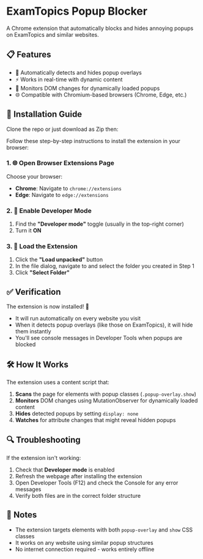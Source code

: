 # ExamTopics Popup Blocker

A Chrome extension that automatically blocks and hides annoying popups on ExamTopics and similar websites.

## 📋 Features

- 🚫 Automatically detects and hides popup overlays
- ⚡ Works in real-time with dynamic content
- 🔄 Monitors DOM changes for dynamically loaded popups
- 🌐 Compatible with Chromium-based browsers (Chrome, Edge, etc.)

## 🚀 Installation Guide

Clone the repo or just download as Zip then:

Follow these step-by-step instructions to install the extension in your browser:


### 1. 🌐 Open Browser Extensions Page

Choose your browser:

- **Chrome**: Navigate to `chrome://extensions`
- **Edge**: Navigate to `edge://extensions`

### 2. 🔧 Enable Developer Mode

1. Find the **"Developer mode"** toggle (usually in the top-right corner)
2. Turn it **ON**

### 3. 📂 Load the Extension

1. Click the **"Load unpacked"** button
2. In the file dialog, navigate to and select the folder you created in Step 1
3. Click **"Select Folder"**

## ✅ Verification

The extension is now installed! 🎉

- It will run automatically on every website you visit
- When it detects popup overlays (like those on ExamTopics), it will hide them instantly
- You'll see console messages in Developer Tools when popups are blocked

## 🛠️ How It Works

The extension uses a content script that:

1. **Scans** the page for elements with popup classes (`.popup-overlay.show`)
2. **Monitors** DOM changes using MutationObserver for dynamically loaded content
3. **Hides** detected popups by setting `display: none`
4. **Watches** for attribute changes that might reveal hidden popups

## 🔍 Troubleshooting

If the extension isn't working:

1. Check that **Developer mode** is enabled
2. Refresh the webpage after installing the extension
3. Open Developer Tools (F12) and check the Console for any error messages
4. Verify both files are in the correct folder structure

## 📝 Notes

- The extension targets elements with both `popup-overlay` and `show` CSS classes
- It works on any website using similar popup structures
- No internet connection required - works entirely offline
